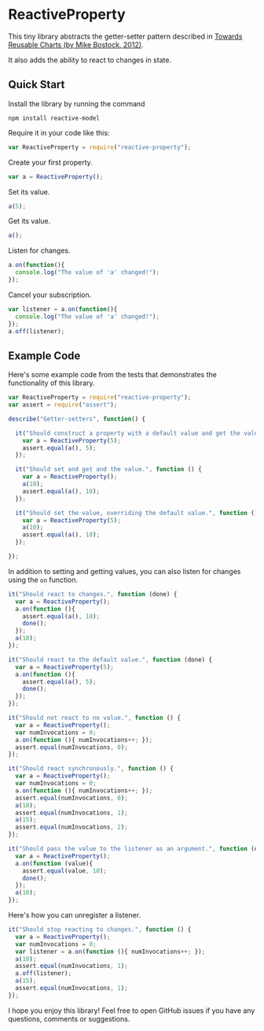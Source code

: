# ReactiveProperty

This tiny library abstracts the getter-setter pattern described in [Towards Reusable Charts (by Mike Bostock, 2012)](https://bost.ocks.org/mike/chart/).

It also adds the ability to react to changes in state.

## Quick Start

Install the library by running the command

`npm install reactive-model`

Require it in your code like this:

```javascript
var ReactiveProperty = require("reactive-property");
```

Create your first property.

```javascript
var a = ReactiveProperty();
```

Set its value.

```javascript
a(5);
```

Get its value.

```javascript
a();
```

Listen for changes.

```javascript
a.on(function(){
  console.log("The value of 'a' changed!");
});
```

Cancel your subscription.

```javascript
var listener = a.on(function(){
  console.log("The value of 'a' changed!");
});
a.off(listener);
```

## Example Code

Here's some example code from the tests that demonstrates the functionality of this library.

```javascript
var ReactiveProperty = require("reactive-property");
var assert = require("assert");

describe("Getter-setters", function() {

  it("Should construct a property with a default value and get the value.", function () {
    var a = ReactiveProperty(5);
    assert.equal(a(), 5);
  });

  it("Should set and get and the value.", function () {
    var a = ReactiveProperty();
    a(10);
    assert.equal(a(), 10);
  });

  it("Should set the value, overriding the default value.", function () {
    var a = ReactiveProperty(5);
    a(10);
    assert.equal(a(), 10);
  });

});
```

In addition to setting and getting values, you can also listen for changes using the `on` function. 

```javascript
it("Should react to changes.", function (done) {
  var a = ReactiveProperty();
  a.on(function (){
    assert.equal(a(), 10);
    done();
  }); 
  a(10);
});

it("Should react to the default value.", function (done) {
  var a = ReactiveProperty(5);
  a.on(function (){
    assert.equal(a(), 5);
    done();
  }); 
});

it("Should not react to no value.", function () {
  var a = ReactiveProperty();
  var numInvocations = 0;
  a.on(function (){ numInvocations++; }); 
  assert.equal(numInvocations, 0);
});

it("Should react synchronously.", function () {
  var a = ReactiveProperty();
  var numInvocations = 0;
  a.on(function (){ numInvocations++; }); 
  assert.equal(numInvocations, 0);
  a(10);
  assert.equal(numInvocations, 1);
  a(15);
  assert.equal(numInvocations, 2);
});

it("Should pass the value to the listener as an argument.", function (done) {
  var a = ReactiveProperty();
  a.on(function (value){
    assert.equal(value, 10);
    done();
  }); 
  a(10);
});
```

Here's how you can unregister a listener.

```javascript
it("Should stop reacting to changes.", function () {
  var a = ReactiveProperty();
  var numInvocations = 0;
  var listener = a.on(function (){ numInvocations++; }); 
  a(10);
  assert.equal(numInvocations, 1);
  a.off(listener);
  a(15);
  assert.equal(numInvocations, 1);
});
```

I hope you enjoy this library! Feel free to open GitHub issues if you have any questions, comments or suggestions.
